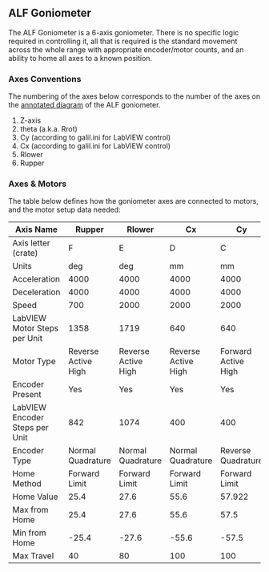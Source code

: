 ## ALF Goniometer

The ALF Goniometer is a 6-axis goniometer. There is no specific logic required in controlling it, all that is required is the standard movement across the whole range with appropriate encoder/motor counts, and an ability to home all axes to a known position.

### Axes Conventions
The numbering of the axes below corresponds to the number of the axes on the [annotated diagram](http://www.facilities.rl.ac.uk/isis/computing/ICPdiscussions/ALF/ALF_Gonio_annotated.png) of the ALF goniometer.

1. Z-axis
1. theta (a.k.a. Rrot)
1. Cy (according to galil.ini for LabVIEW control)
1. Cx (according to galil.ini for LabVIEW control)
1. Rlower
1. Rupper 

### Axes & Motors
The table below defines how the goniometer axes are connected to motors, and the motor setup data needed: 

Axis Name | Rupper | Rlower | Cx | Cy | theta | Z 
------------ | ------------- | ------------- | ------------- | ------------- | ------------- | -------------
Axis letter (crate) | F | E | D | C | B | A
Units | deg | deg | mm | mm | deg | mm
Acceleration | 4000 | 4000 | 4000 | 4000 | 8192 | 2048
Deceleration | 4000 | 4000 | 4000 | 4000 | 8192 | 2048
Speed | 700 | 2000 | 2000 | 2000 | 2048 | 4096
LabVIEW Motor Steps per Unit | 1358 | 1719 | 640 | 640 | 756 | 641
Motor Type | Reverse<br>Active<br>High | Reverse<br>Active<br>High | Reverse<br>Active<br>High | Forward<br>Active<br>High | Forward<br>Active<br>High | Forward<br>Active<br>High
Encoder Present | Yes | Yes | Yes | Yes | Yes | Yes
LabVIEW Encoder Steps per Unit | 842 | 1074 | 400 | 400 | 472 | 400
Encoder Type | Normal Quadrature | Normal Quadrature | Normal Quadrature | Reverse Quadrature | Normal Quadrature | Reverse Quadrature
Home Method | Forward<br>Limit | Forward<br>Limit | Forward<br>Limit | Forward<br>Limit | None<br>Available | Reverse<br>Limit
Home Value | 25.4 | 27.6 | 55.6 | 57.922 | N/A | 0
Max from Home | 25.4 | 27.6 | 55.6 | 57.5 | N/A | 200
Min from Home | -25.4 | -27.6 | -55.6 | -57.5 | N/A | 0
Max Travel | 40 | 80 | 100 | 100 | 360 | 200 